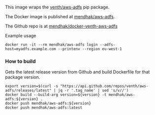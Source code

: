 This image wraps the [venth/aws-adfs](https://github.com/venth/aws-adfs) pip package.  

The Docker image is published at [mendhak/aws-adfs](https://hub.docker.com/r/mendhak/aws-adfs). 

The Github repo is at [mendhak/docker-venth-aws-adfs](https://github.com/mendhak/docker-venth-aws-adfs)

Example usage

    docker run -it --rm mendhak/aws-adfs login --adfs-host=myadfs.example.com --printenv --region eu-west-1

### How to build

Gets the latest release version from Github and build Dockerfile for that package version.

    export version=$(curl -s "https://api.github.com/repos/venth/aws-adfs/releases/latest" | jq -r '.tag_name' | sed 's/v//')
    docker build --build-arg version=${version} -t mendhak/aws-adfs:${version} .
    docker push mendhak/aws-adfs:${version} 
    docker push mendhak/aws-adfs:latest
